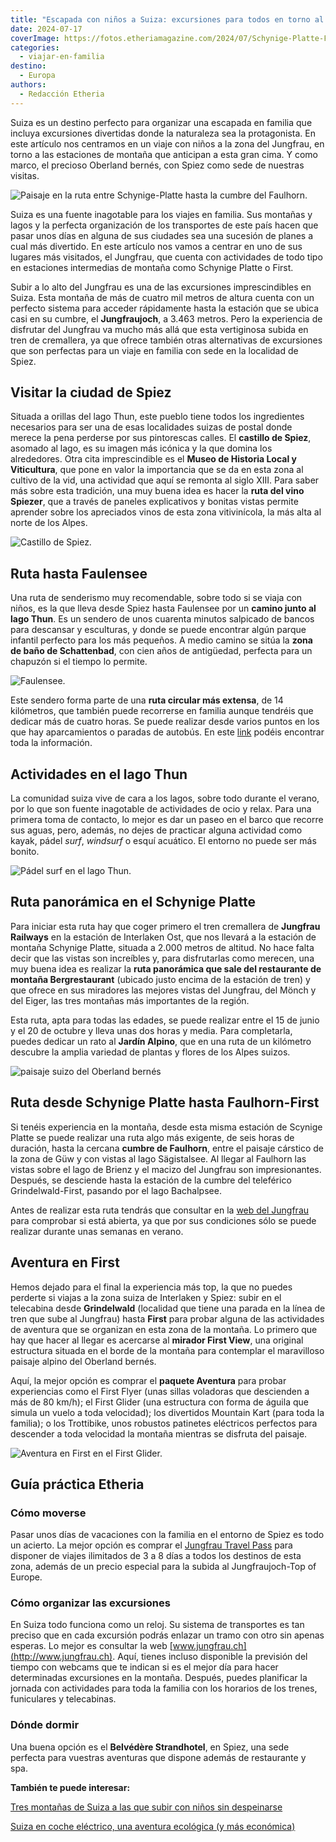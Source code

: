 ```yaml
---
title: "Escapada con niños a Suiza: excursiones para todos en torno al Jungfrau"
date: 2024-07-17
coverImage: https://fotos.etheriamagazine.com/2024/07/Schynige-Platte-Faulhorn-First-ruta-ninos.jpg
categories: 
  - viajar-en-familia
destino: 
  - Europa
authors: 
  - Redacción Etheria
---
```


Suiza es un destino perfecto para organizar una escapada en familia que incluya 
excursiones divertidas donde la naturaleza sea la protagonista. En este artículo nos 
centramos en un viaje con niños a la zona del Jungfrau, en torno a las estaciones de 
montaña que anticipan a esta gran cima. Y como marco, el precioso Oberland bernés, con 
Spiez como sede de nuestras visitas. 

![Paisaje en la ruta entre Schynige-Platte hasta la cumbre del Faulhorn.](https://fotos.etheriamagazine.com/2024/07/Schynige-Platte-Faulhorn-First-ruta-ninos.jpg "Paisaje en la ruta entre Schynige-Platte hasta la cumbre del Faulhorn.")

Suiza es una fuente inagotable para los viajes en familia. Sus montañas y lagos y la 
perfecta organización de los transportes de este país hacen que pasar unos días en 
alguna de sus ciudades sea una sucesión de planes a cual más divertido. En este artículo 
nos vamos a centrar en uno de sus lugares más visitados, el Jungfrau, que cuenta con 
actividades de todo tipo en estaciones intermedias de montaña como Schynige Platte o 
First. 

Subir a lo alto del Jungfrau es una de las excursiones imprescindibles en Suiza. Esta 
montaña de más de cuatro mil metros de altura cuenta con un perfecto sistema para 
acceder rápidamente hasta la estación que se ubica casi en su cumbre, el 
**Jungfraujoch**, a 3.463 metros. Pero la experiencia de disfrutar del Jungfrau va mucho 
más allá que esta vertiginosa subida en tren de cremallera, ya que ofrece también otras 
alternativas de excursiones que son perfectas para un viaje en familia con sede en la 
localidad de Spiez. 

## Visitar la ciudad de Spiez

Situada a orillas del lago Thun, este pueblo tiene todos los ingredientes necesarios 
para ser una de esas localidades suizas de postal donde merece la pena perderse por sus 
pintorescas calles. El **castillo de Spiez**, asomado al lago, es su imagen más icónica 
y la que domina los alrededores. Otra cita imprescindible es el **Museo de Historia 
Local y Viticultura**, que pone en valor la importancia que se da en esta zona al 
cultivo de la vid, una actividad que aquí se remonta al siglo XIII. Para saber más sobre 
esta tradición, una muy buena idea es hacer la **ruta del vino Spiezer**, que a través 
de paneles explicativos y bonitas vistas permite aprender sobre los apreciados vinos de 
esta zona vitivinícola, la más alta al norte de los Alpes. 

![Castillo de Spiez.](https://fotos.etheriamagazine.com/2024/07/spiez-castillo.jpg "Castillo de Spiez.")

## Ruta hasta Faulensee

Una ruta de senderismo muy recomendable, sobre todo si se viaja con niños, es la que 
lleva desde Spiez hasta Faulensee por un **camino junto al lago Thun**. Es un sendero de 
unos cuarenta minutos salpicado de bancos para descansar y esculturas, y donde se puede 
encontrar algún parque infantil perfecto para los más pequeños. A medio camino se sitúa 
la **zona de baño de Schattenbad**, con cien años de antigüedad, perfecta para un 
chapuzón si el tiempo lo permite. 

![Faulensee.](https://fotos.etheriamagazine.com/2024/07/faulensee.jpg "Faulensee.")

Este sendero forma parte de una **ruta circular más extensa**, de 14 kilómetros, que 
también puede recorrerse en familia aunque tendréis que dedicar más de cuatro horas. Se 
puede realizar desde varios puntos en los que hay aparcamientos o paradas de autobús. En 
este [link](https://www.thunersee.ch/en/experiences/tour/spiez-rundwanderweg-circular-trail) 
podéis encontrar toda la información. 

## Actividades en el lago Thun

La comunidad suiza vive de cara a los lagos, sobre todo durante el verano, por lo que 
son fuente inagotable de actividades de ocio y relax. Para una primera toma de contacto, 
lo mejor es dar un paseo en el barco que recorre sus aguas, pero, además, no dejes de 
practicar alguna actividad como kayak, pádel _surf_, _windsurf_ o esquí acuático. El 
entorno no puede ser más bonito. 

![Pádel surf en el lago Thun.](https://fotos.etheriamagazine.com/2024/07/padel-surf-lago-Thun.jpg "Pádel surf en el lago Thun.")

## Ruta panorámica en el Schynige Platte

Para iniciar esta ruta hay que coger primero el tren cremallera de **Jungfrau Railways** 
en la estación de Interlaken Ost, que nos llevará a la estación de montaña Schynige 
Platte, situada a 2.000 metros de altitud. No hace falta decir que las vistas son 
increíbles y, para disfrutarlas como merecen, una muy buena idea es realizar la **ruta 
panorámica que sale del restaurante de montaña Bergrestaurant** (ubicado justo encima de 
la estación de tren) y que ofrece en sus miradores las mejores vistas del Jungfrau, del 
Mönch y del Eiger, las tres montañas más importantes de la región. 

Esta ruta, apta para todas las edades, se puede realizar entre el 15 de junio y el 20 de 
octubre y lleva unas dos horas y media. Para completarla, puedes dedicar un rato al 
**Jardín Alpino**, que en una ruta de un kilómetro descubre la amplia variedad de 
plantas y flores de los Alpes suizos. 

![paisaje suizo del Oberland bernés](https://fotos.etheriamagazine.com/2024/07/Ruta-panormamica-Schynige-Platte.jpg "Ruta panorámica en el Schynige Platte. © Jungfraubahnen Management AG.")

## Ruta desde Schynige Platte hasta Faulhorn-First

Si tenéis experiencia en la montaña, desde esta misma estación de Scynige Platte se 
puede realizar una ruta algo más exigente, de seis horas de duración, hasta la cercana 
**cumbre de Faulhorn**, entre el paisaje cárstico de la zona de Güw y con vistas al lago 
Sägistalsee. Al llegar al Faulhorn las vistas sobre el lago de Brienz y el macizo del 
Jungfrau son impresionantes. Después, se desciende hasta la estación de la cumbre del 
teleférico Grindelwald-First, pasando por el lago Bachalpsee. 

Antes de realizar esta ruta tendrás que consultar en la [web del 
Jungfrau](https://www.jungfrau.ch/en-gb/schynige-platte/mountain-hike-schynige-platte-faulhorn-first/) 
para comprobar si está abierta, ya que por sus condiciones sólo se puede realizar 
durante unas semanas en verano. 

## Aventura en First

Hemos dejado para el final la experiencia más top, la que no puedes perderte si viajas a 
la zona suiza de Interlaken y Spiez: subir en el telecabina desde **Grindelwald** 
(localidad que tiene una parada en la línea de tren que sube al Jungfrau) hasta 
**First** para probar alguna de las actividades de aventura que se organizan en esta 
zona de la montaña. Lo primero que hay que hacer al llegar es acercarse al **mirador 
First View**, una original estructura situada en el borde de la montaña para contemplar 
el maravilloso paisaje alpino del Oberland bernés. 

Aquí, la mejor opción es comprar el **paquete Aventura** para probar experiencias como 
el First Flyer (unas sillas voladoras que descienden a más de 80 km/h); el First Glider 
(una estructura con forma de águila que simula un vuelo a toda velocidad); los 
divertidos Mountain Kart (para toda la familia); o los Trottibike, unos robustos 
patinetes eléctricos perfectos para descender a toda velocidad la montaña mientras se 
disfruta del paisaje. 

![Aventura en First en el First Glider.](https://fotos.etheriamagazine.com/2024/07/grindelwald-first-verano-aventura.jpg "Aventura en First en el First Glider.")

## Guía práctica Etheria

### Cómo moverse

Pasar unos días de vacaciones con la familia en el entorno de Spiez es todo un acierto. 
La mejor opción es comprar el [Jungfrau Travel 
Pass](https://www.jungfrau.ch/en-gb/jungfrau-travel-pass/) para disponer de viajes 
ilimitados de 3 a 8 días a todos los destinos de esta zona, además de un precio especial 
para la subida al Jungfraujoch-Top of Europe. 

### Cómo organizar las excursiones

En Suiza todo funciona como un reloj. Su sistema de transportes es tan preciso que en 
cada excursión podrás enlazar un tramo con otro sin apenas esperas. Lo mejor es 
consultar la web [www.jungfrau.ch](http://www.jungfrau.ch). Aquí, tienes incluso 
disponible la previsión del tiempo con webcams que te indican si es el mejor día para 
hacer determinadas excursiones en la montaña. Después, puedes planificar la jornada con 
actividades para toda la familia con los horarios de los trenes, funiculares y 
telecabinas. 

### Dónde dormir

Una buena opción es el **Belvédère Strandhotel**, en Spiez, una sede perfecta para 
vuestras aventuras que dispone además de restaurante y spa. 

**También te puede interesar:** 

[Tres montañas de Suiza a las que subir con niños sin 
despeinarse](https://etheriamagazine.com/2018/09/28/tres-montanas-suizas-a-las-que-subir-sin-despeinarse/) 

[Suiza en coche eléctrico, una aventura ecológica (y más 
económica)](https://etheriamagazine.com/2021/02/10/ruta-en-coche-electrico-por-suiza/)
